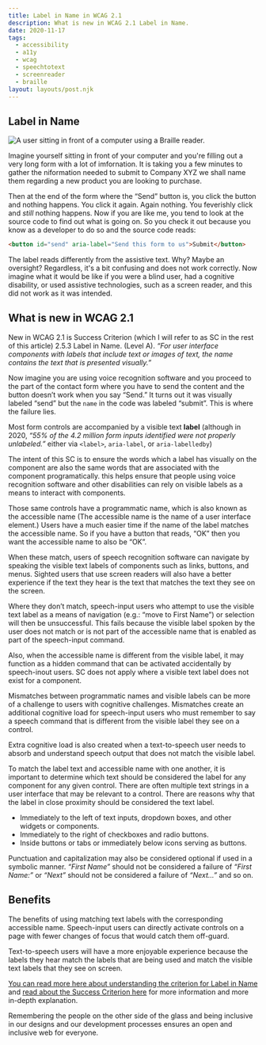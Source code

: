 ```yaml
---
title: Label in Name in WCAG 2.1
description: What is new in WCAG 2.1 Label in Name.
date: 2020-11-17
tags:
  - accessibility
  - a11y
  - wcag
  - speechtotext
  - screenreader
  - braille
layout: layouts/post.njk
---
```


## Label in Name

![A user sitting in front of a computer using a Braille reader.](https://res.cloudinary.com/colabottles/image/upload/v1605616284/images/accessibility.jpg "Photo by Sigmund on Unsplash.")

Imagine yourself sitting in front of your computer and you're filling out a very long form with a lot of imfornation. It is taking you a few minutes to gather the niformation needed to submit to Company XYZ we shall name them regarding a new product you are looking to purchase.

Then at the end of the form where the &ldquo;Send&rdquo; button is, you click the button and nothing happens. You click it again. Again nothing. You feverishly click and _still_ nothing happens. Now if you are like me, you tend to look at the source code to find out what is going on. So you check it out because you know as a developer to do so and the source code reads:

```html
<button id="send" aria-label="Send this form to us">Submit</button>
```

The label reads differently from the assistive text. Why&quest; Maybe an oversight&quest; Regardless, it's a bit confusing and does not work correctly. Now imagine what it would be like if you were a blind user, had a cognitive disability, or used assistive technologies, such as a screen reader, and this did not work as it was intended.

## What is new in WCAG 2.1

New in WCAG 2.1 is Success Criterion (which I will refer to as SC in the rest of this article) 2.5.3 Label in Name. (Level A). *&ldquo;For user interface components with labels that include text or images of text, the name contains the text that is presented visually.&rdquo;*

Now imagine you are using voice recognition software and you proceed to the part of the contact form where you have to send the content and the button doesn’t work when you say &ldquo;Send.&rdquo; It turns out it was visually labeled &ldquo;send&rdquo; but the `name` in the code was labeled &ldquo;submit&rdquo;. This is where the failure lies.

Most form controls are accompanied by a visible text **label** (although in 2020, *&ldquo;55% of the 4.2 million form inputs identified were not properly unlabeled.&rdquo;* either via `<label>`, `aria-label`, or `aria-labelledby`)

The intent of this SC is to ensure the words which a label has visually on the component are also the same words that are associated with the component programatically. this helps ensure that people using voice recognition software and other disabilities can rely on visible labels as a means to interact with components.

Those same controls have a programmatic name, which is also known as the accessible name (The accessible name is the name of a user interface element.) Users have a much easier time if the name of the label matches the accessible name. So if you have a button that reads, “OK” then you want the accessible name to also be &ldquo;OK&rdquo;.

When these match, users of speech recognition software can navigate by speaking the visible text labels of components such as links, buttons, and menus. Sighted users that use screen readers will also have a better experience if the text they hear is the text that matches the text they see on the screen.

Where they don’t match, speech-input users who attempt to use the visible text label as a means of navigation (e.g.: &ldquo;move to First Name&rdquo;) or selection will then be unsuccessful. This fails because the visible label spoken by the user does not match or is not part of  the accessible name that is enabled as part of the speech-input command.

Also, when the accessible name is different from the visible label, it may function as a hidden command that can be activated accidentally by speech-inout users. SC does not apply where a visible text label does not exist for a component.

Mismatches between programmatic names and visible labels can be more of a challenge to users with cognitive challenges. Mismatches create an additional cognitive load for speech-input users who must remember to say a speech command that is different from the visible label they see on a control.

Extra cognitive load is also created when a text-to-speech user needs to absorb and understand speech output that does not match the visible label.

To match the label text and accessible name with one another, it is important to determine which text should be considered the label for any component for any given control. There are often multiple text strings in a user interface that may be relevant to a control. There are reasons why that  the label in close proximity should be considered the text label.

* Immediately to the left of text inputs, dropdown boxes, and other widgets or components.
* Immediately to the right of checkboxes and radio buttons.
* Inside buttons or tabs or immediately below icons serving as buttons.

Punctuation and capitalization may also be considered optional if used in a symbolic manner. *&ldquo;First Name&rdquo;* should not be considered a failure of *&ldquo;First Name:&rdquo;* or *&ldquo;Next&rdquo;* should not be considered a failure of *&ldquo;Next&hellip;&rdquo;* and so on.

## Benefits

The benefits of using matching text labels with the corresponding accessible name. Speech-input users can directly activate controls on a page with fewer changes of focus that would catch them off-guard.

Text-to-speech users will have a more enjoyable experience because the labels they hear match the labels that are being used and match the visible text labels that they see on screen.

[You can read more here about understanding the criterion for Label in Name](https://www.w3.org/WAI/WCAG21/Understanding/label-in-name.html) and [read about the Success Criterion here](https://www.w3.org/TR/WCAG21/#label-in-name) for more information and more in-depth explanation.

Remembering the people on the other side of the glass and being inclusive in our designs and our development processes ensures an open and inclusive web for everyone.
